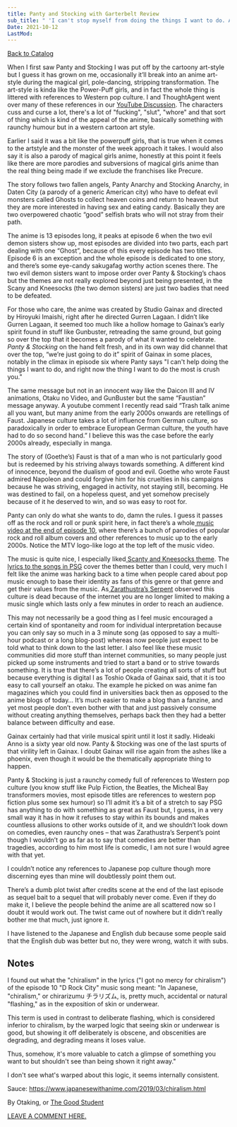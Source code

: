 ```yaml
---
title: Panty and Stocking with Garterbelt Review
sub_title: " 'I can't stop myself from doing the things I want to do. And right now, the thing I want to do the most is to crush you.' - Panty Anarchy "
Date: 2021-10-12
LastMod: 
---
```


[Back to Catalog](/)

 When I first saw Panty and Stocking I was put off by the cartoony art-style but I guess it has grown on me, occasionally it’ll break into an anime art-style during the magical girl, pole-dancing, stripping transformation. The art-style is kinda like the Power-Puff girls, and in fact the whole thing is littered with references to Western pop culture. I and ThoughtAgent went over many of these references in our [YouTube Discussion](https://www.google.com/url?q=https://www.youtube.com/watch?v%3DlmrYpqHudsg%26t%3D2412s&sa=D&source=editors&ust=1634044229272000&usg=AOvVaw1LhrFmzXY2qwmR4xjwlQ8H). The characters cuss and curse a lot, there's a lot of "fucking", "slut", "whore" and that sort of thing which is kind of the appeal of the anime, basically something with raunchy humour but in a western cartoon art style.

Earlier I said it was a bit like the powerpuff girls, that is true when it comes to the artstyle and the monster of the week approach it takes. I would also say it is also a parody of magical girls anime, honestly at this point it feels like there are more parodies and subversions of magical girls anime than the real thing being made if we exclude the franchises like Precure.

The story follows two fallen angels, Panty Anarchy and Stocking Anarchy, in Daten City (a parody of a generic American city) who have to defeat evil monsters called Ghosts to collect heaven coins and return to heaven but they are more interested in having sex and eating candy. Basically they are two overpowered chaotic “good” selfish brats who will not stray from their path.

The anime is 13 episodes long, it peaks at episode 6 when the two evil demon sisters show up, most episodes are divided into two parts, each part dealing with one “Ghost”, because of this every episode has two titles. Episode 6 is an exception and the whole episode is dedicated to one story, and there’s some eye-candy sakugafag worthy action scenes there. The two evil demon sisters want to impose order over Panty & Stocking’s chaos but the themes are not really explored beyond just being presented, in the Scany and Kneesocks (the two demon sisters) are just two badies that need to be defeated.

For those who care, the anime was created by Studio Gainax and directed by Hiroyuki Imaishi, right after he directed Gurren Lagaan. I didn’t like Gurren Lagaan, it seemed too much like a hollow homage to Gainax’s early spirit found in stuff like Gunbuster, retreading the same ground, but going so over the top that it becomes a parody of what it wanted to celebrate. *Panty & Stocking* on the hand felt fresh, and in its own way did channel that over the top, “we’re just going to do it” spirit of Gainax in some places, notably in the climax in episode six where Panty says "I can't help doing the things I want to do, and right now the thing I want to do the most is crush you."

The same message but not in an innocent way like the Daicon III and IV animations, Otaku no Video, and GunBuster but the same “Faustian” message anyway. A youtube comment I recently read said “Trash talk anime all you want, but many anime from the early 2000s onwards are retellings of Faust. Japanese culture takes a lot of influence from German culture, so paradoxically in order to embrace European German culture, the youth have had to do so second hand.” I believe this was the case before the early 2000s already, especially in manga.

The story of (Goethe’s) Faust is that of a man who is not particularly good but is redeemed by his striving always towards something. A different kind of innocence, beyond the dualism of good and evil. Goethe who wrote Faust admired Napoleon and could forgive him for his cruelties in his campaigns because he was striving, engaged in activity, not staying still, becoming. He was destined to fail, on a hopeless quest, and yet somehow precisely because of it he deserved to win, and so was easy to root for.

Panty can only do what she wants to do, damn the rules. I guess it passes off as the rock and roll or punk spirit here, in fact there’s a whole[ ](https://www.google.com/url?q=https://www.youtube.com/watch?v%3D5KN0_-HgWNo&sa=D&source=editors&ust=1634044229274000&usg=AOvVaw31lm1MWR5Wi-g3R04t1fFK)[music video at the end of episode 10](https://www.google.com/url?q=https://www.youtube.com/watch?v%3D5KN0_-HgWNo&sa=D&source=editors&ust=1634044229274000&usg=AOvVaw31lm1MWR5Wi-g3R04t1fFK), where there’s a bunch of parodies of popular rock and roll album covers and other references to music up to the early 2000s. Notice the MTV logo-like logo at the top left of the music video.

The music is quite nice, I especially liked[ Scanty and Kneesocks theme](https://www.google.com/url?q=https://www.youtube.com/watch?v%3DChjJEU8_szU&sa=D&source=editors&ust=1634044229274000&usg=AOvVaw1tXZF24Zydln5lU1v1sBU1). The[ ](https://www.google.com/url?q=https://www.animelyrics.com/anime/psg/&sa=D&source=editors&ust=1634044229275000&usg=AOvVaw27IkePBK2NhYXlx9bxt9QJ)[lyrics to the songs in PSG](https://www.google.com/url?q=https://www.animelyrics.com/anime/psg/&sa=D&source=editors&ust=1634044229275000&usg=AOvVaw27IkePBK2NhYXlx9bxt9QJ) cover the themes better than I could, very much I felt like the anime was harking back to a time when people cared about pop music enough to base their identity as fans of this genre or that genre and get their values from the music. As[ ](https://www.google.com/url?q=https://www.youtube.com/watch?v%3DtjC_GRGIW2U%26t%3D2s&sa=D&source=editors&ust=1634044229275000&usg=AOvVaw2ZsLyZjgsVWQTTgMM-l14Q)[Zarathustra’s Serpent](https://www.google.com/url?q=https://www.youtube.com/watch?v%3DtjC_GRGIW2U%26t%3D2s&sa=D&source=editors&ust=1634044229276000&usg=AOvVaw33hAT5qK9HQlWQG1mcackX) observed this culture is dead because of the internet you are no longer limited to making a music single which lasts only a few minutes in order to reach an audience.

This may not necessarily be a good thing as I feel music encouraged a certain kind of spontaneity and room for individual interpretation because you can only say so much in a 3 minute song (as opposed to say a multi-hour podcast or a long blog-post) whereas now people just expect to be told what to think down to the last letter. I also feel like these music communities did more stuff than internet communities, so many people just picked up some instruments and tried to start a band or to strive towards something. It is true that there’s a lot of people creating all sorts of stuff but because everything is digital I as Toshio Okada of Gainax said, that it is too easy to call yourself an otaku. The example he picked on was anime fan magazines which you could find in universities back then as opposed to the anime blogs of today… It’s much easier to make a blog than a fanzine, and yet most people don’t even bother with that and just passively consume without creating anything themselves, perhaps back then they had a better balance between difficulty and ease.

Gainax certainly had that virile musical spirit until it lost it sadly. Hideaki Anno is a sixty year old now. Panty & Stocking was one of the last spurts of that virility left in Gainax. I doubt Gainax will rise again from the ashes like a phoenix, even though it would be the thematically appropriate thing to happen.

Panty & Stocking is just a raunchy comedy full of references to Western pop culture (you know stuff like Pulp Fiction, the Beatles, the Micheal Bay transformers movies, most episode titles are references to western pop fiction plus some sex humour) so I’ll admit it’s a bit of a stretch to say PSG has anything to do with something as great as Faust but, I guess, in a very small way it has in how it refuses to stay within its bounds and makes countless allusions to other works outside of it, and we shouldn’t look down on comedies, even raunchy ones – that was Zarathustra’s Serpent’s point though I wouldn’t go as far as to say that comedies are better than tragedies, according to him most life is comedic, I am not sure I would agree with that yet.

I couldn’t notice any references to Japanese pop culture though more discerning eyes than mine will doubtlessly point them out.

There’s a dumb plot twist after credits scene at the end of the last episode as sequel bait to a sequel that will probably never come. Even if they do make it, I believe the people behind the anime are all scattered now so I doubt it would work out. The twist came out of nowhere but it didn’t really bother me that much, just ignore it.

I have listened to the Japanese and English dub because some people said that the English dub was better but no, they were wrong, watch it with subs.

## Notes

I found out what the "chiralism" in the lyrics ("I got no mercy for chiralism") of the episode 10 "D Rock City" music song meant: "In Japanese, "chiralism," or chirarizumu チラリズム, is, pretty much, accidental or natural "flashing," as in the exposition of skin or underwear.

This term is used in contrast to deliberate flashing, which is considered inferior to chiralism, by the warped logic that seeing skin or underwear is good, but showing it off deliberately is obscene, and obscenities are degrading, and degrading means it loses value.

Thus, somehow, it's more valuable to catch a glimpse of something you want to but shouldn't see than being shown it right away."

I don't see what's warped about this logic, it seems internally consistent.

Sauce: https://www.japanesewithanime.com/2019/03/chiralism.html

By Otaking, or [The Good Student](https://www.youtube.com/channel/UCA4gWcOoz_FXrtTEemTOtfw?view_as=subscriber/videos)

[LEAVE A COMMENT HERE.](http://otaking.bbs.fc2.com/)
